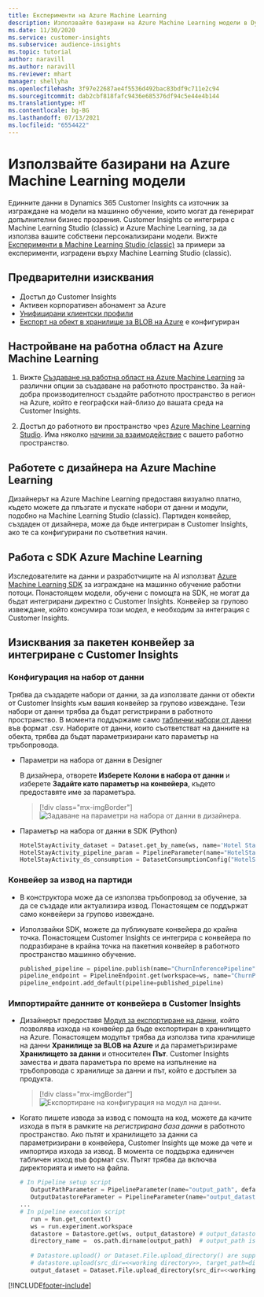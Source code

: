 ```yaml
---
title: Експерименти на Azure Machine Learning
description: Използвайте базирани на Azure Machine Learning модели в Dynamics 365 Customer Insights.
ms.date: 11/30/2020
ms.service: customer-insights
ms.subservice: audience-insights
ms.topic: tutorial
author: naravill
ms.author: naravill
ms.reviewer: mhart
manager: shellyha
ms.openlocfilehash: 3f97e22687ae4f5536d492bac83bdf9c711e2c94
ms.sourcegitcommit: dab2cbf818fafc9436e685376df94c5e44e4b144
ms.translationtype: HT
ms.contentlocale: bg-BG
ms.lasthandoff: 07/13/2021
ms.locfileid: "6554422"
---
```

# <a name="use-azure-machine-learning-based-models"></a>Използвайте базирани на Azure Machine Learning модели

Единните данни в Dynamics 365 Customer Insights са източник за изграждане на модели на машинно обучение, които могат да генерират допълнителни бизнес прозрения. Customer Insights се интегрира с Machine Learning Studio (classic) и Azure Machine Learning, за да използва вашите собствени персонализирани модели. Вижте [Експерименти в Machine Learning Studio (classic)](machine-learning-studio-experiments.md) за примери за експерименти, изградени върху Machine Learning Studio (classic). 

## <a name="prerequisites"></a>Предварителни изисквания

- Достъп до Customer Insights
- Активен корпоративен абонамент за Azure
- [Унифицирани клиентски профили](data-unification.md)
- [Експорт на обект в хранилище за BLOB на Azure](export-azure-blob-storage.md) е конфигуриран

## <a name="set-up-azure-machine-learning-workspace"></a>Настройване на работна област на Azure Machine Learning

1. Вижте [Създаване на работна област на Azure Machine Learning](/azure/machine-learning/concept-workspace#-create-a-workspace) за различни опции за създаване на работното пространство. За най-добра производителност създайте работното пространство в регион на Azure, който е географски най-близо до вашата среда на Customer Insights.

1. Достъп до работното ви пространство чрез [Azure Machine Learning Studio](https://ml.azure.com/). Има няколко [начини за взаимодействие](/azure/machine-learning/concept-workspace#tools-for-workspace-interaction) с вашето работно пространство.

## <a name="work-with-azure-machine-learning-designer"></a>Работете с дизайнера на Azure Machine Learning

Дизайнерът на Azure Machine Learning предоставя визуално платно, където можете да плъзгате и пускате набори от данни и модули, подобно на Machine Learning Studio (classic). Партиден конвейер, създаден от дизайнера, може да бъде интегриран в Customer Insights, ако те са конфигурирани по съответния начин. 
   
## <a name="working-with-azure-machine-learning-sdk"></a>Работа с SDK Azure Machine Learning

Изследователите на данни и разработчиците на AI използват [Azure Machine Learning SDK](/python/api/overview/azure/ml/?preserve-view=true&view=azure-ml-py) за изграждане на машинно обучение работни потоци. Понастоящем модели, обучени с помощта на SDK, не могат да бъдат интегрирани директно с Customer Insights. Конвейер за групово извеждане, който консумира този модел, е необходим за интеграция с Customer Insights.

## <a name="batch-pipeline-requirements-to-integrate-with-customer-insights"></a>Изисквания за пакетен конвейер за интегриране с Customer Insights

### <a name="dataset-configuration"></a>Конфигурация на набор от данни

Трябва да създадете набори от данни, за да използвате данни от обекти от Customer Insights към вашия конвейер за групово извеждане. Тези набори от данни трябва да бъдат регистрирани в работното пространство. В момента поддържаме само [таблични набори от данни](/azure/machine-learning/how-to-create-register-datasets#tabulardataset) във формат .csv. Наборите от данни, които съответстват на данните на обекта, трябва да бъдат параметризирани като параметър на тръбопровода.
   
* Параметри на набора от данни в Designer
   
     В дизайнера, отворете **Изберете Колони в набора от данни** и изберете **Задайте като параметър на конвейера**, където предоставяте име за параметъра.

     > [!div class="mx-imgBorder"]
     > ![Задаване на параметри на набора от данни в дизайнера.](media/intelligence-designer-dataset-parameters.png "Задаване на параметри на набора от данни в дизайнера")
   
* Параметър на набора от данни в SDK (Python)
   
   ```python
   HotelStayActivity_dataset = Dataset.get_by_name(ws, name='Hotel Stay Activity Data')
   HotelStayActivity_pipeline_param = PipelineParameter(name="HotelStayActivity_pipeline_param", default_value=HotelStayActivity_dataset)
   HotelStayActivity_ds_consumption = DatasetConsumptionConfig("HotelStayActivity_dataset", HotelStayActivity_pipeline_param)
   ```

### <a name="batch-inference-pipeline"></a>Конвейер за извод на партиди
  
* В конструктора може да се използва тръбопровод за обучение, за да се създаде или актуализира извод. Понастоящем се поддържат само конвейери за групово извеждане.

* Използвайки SDK, можете да публикувате конвейера до крайна точка. Понастоящем Customer Insights се интегрира с конвейера по подразбиране в крайна точка на пакетния конвейер в работното пространство машинно обучение.
   
   ```python
   published_pipeline = pipeline.publish(name="ChurnInferencePipeline", description="Published Churn Inference pipeline")
   pipeline_endpoint = PipelineEndpoint.get(workspace=ws, name="ChurnPipelineEndpoint") 
   pipeline_endpoint.add_default(pipeline=published_pipeline)
   ```

### <a name="import-pipeline-data-into-customer-insights"></a>Импортирайте данните от конвейера в Customer Insights

* Дизайнерът предоставя [Модул за експортиране на данни](/azure/machine-learning/algorithm-module-reference/export-data), който позволява изхода на конвейер да бъде експортиран в хранилището на Azure. Понастоящем модулът трябва да използва типа хранилище на данни **Хранилище за BLOB на Azure** и да параметъризираме **Хранилището за данни** и относителен **Път**. Customer Insights замества и двата параметъра по време на изпълнение на тръбопровода с хранилище за данни и път, който е достъпен за продукта.
   > [!div class="mx-imgBorder"]
   > ![Експортиране на конфигурация на модул на данни.](media/intelligence-designer-importdata.png "Експортиране на конфигурация на модул на данни")
   
* Когато пишете извода за извод с помощта на код, можете да качите изхода в пътя в рамките на *регистрирана база данни* в работното пространство. Ако пътят и хранилището за данни са параметризирани в конвейера, Customer Insights ще може да чете и импортира изхода за извод. В момента се поддържа единичен табличен изход във формат csv. Пътят трябва да включва директорията и името на файла.

   ```python
   # In Pipeline setup script
      OutputPathParameter = PipelineParameter(name="output_path", default_value="HotelChurnOutput/HotelChurnOutput.csv")
      OutputDatastoreParameter = PipelineParameter(name="output_datastore", default_value="workspaceblobstore")
   ...
   # In pipeline execution script
      run = Run.get_context()
      ws = run.experiment.workspace
      datastore = Datastore.get(ws, output_datastore) # output_datastore is parameterized
      directory_name =  os.path.dirname(output_path)  # output_path is parameterized.
      
      # Datastore.upload() or Dataset.File.upload_directory() are supported methods to uplaod the data
      # datastore.upload(src_dir=<<working directory>>, target_path=directory_name, overwrite=False, show_progress=True)
      output_dataset = Dataset.File.upload_directory(src_dir=<<working directory>>, target = (datastore, directory_name)) # Remove trailing "/" from directory_name
   ```


[!INCLUDE[footer-include](../includes/footer-banner.md)]